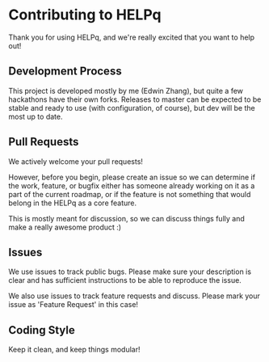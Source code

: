 Contributing to HELPq
=====================

Thank you for using HELPq, and we're really excited that you want to help out!

Development Process
-------------------

This project is developed mostly by me (Edwin Zhang), but quite a few hackathons have their own forks. Releases to master can be expected to be stable and ready to use (with configuration, of course), but dev will be the most up to date.

Pull Requests
-------------

We actively welcome your pull requests!

However, before you begin, please create an issue so we can determine if the work, feature, or bugfix either has someone already working on it as a part of the current roadmap, or if the feature is not something that would belong in the HELPq as a core feature.

This is mostly meant for discussion, so we can discuss things fully and make a really awesome product :)

Issues
------

We use issues to track public bugs. Please make sure your description is clear and has sufficient instructions to be able to reproduce the issue.

We also use issues to track feature requests and discuss. Please mark your issue as 'Feature Request' in this case!


Coding Style
------------

Keep it clean, and keep things modular!
